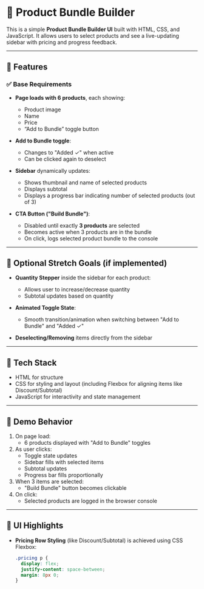 # 🧩 Product Bundle Builder

This is a simple **Product Bundle Builder UI** built with HTML, CSS, and JavaScript. It allows users to select products and see a live-updating sidebar with pricing and progress feedback.

---

## 🚀 Features

### ✅ Base Requirements

- **Page loads with 6 products**, each showing:
  - Product image
  - Name
  - Price
  - “Add to Bundle” toggle button

- **Add to Bundle toggle**:
  - Changes to "Added ✓" when active
  - Can be clicked again to deselect

- **Sidebar** dynamically updates:
  - Shows thumbnail and name of selected products
  - Displays subtotal
  - Displays a progress bar indicating number of selected products (out of 3)

- **CTA Button ("Build Bundle")**:
  - Disabled until exactly **3 products** are selected
  - Becomes active when 3 products are in the bundle
  - On click, logs selected product bundle to the console

---

## 🌟 Optional Stretch Goals (if implemented)

- **Quantity Stepper** inside the sidebar for each product:
  - Allows user to increase/decrease quantity
  - Subtotal updates based on quantity

- **Animated Toggle State**:
  - Smooth transition/animation when switching between "Add to Bundle" and "Added ✓"

- **Deselecting/Removing** items directly from the sidebar

---

## 🧱 Tech Stack

- HTML for structure
- CSS for styling and layout (including Flexbox for aligning items like Discount/Subtotal)
- JavaScript for interactivity and state management

---

## 🧪 Demo Behavior

1. On page load:
   - 6 products displayed with "Add to Bundle" toggles
2. As user clicks:
   - Toggle state updates
   - Sidebar fills with selected items
   - Subtotal updates
   - Progress bar fills proportionally
3. When 3 items are selected:
   - "Build Bundle" button becomes clickable
4. On click:
   - Selected products are logged in the browser console

---

## 📸 UI Highlights

- **Pricing Row Styling** (like Discount/Subtotal) is achieved using CSS Flexbox:
  ```css
  .pricing p {
    display: flex;
    justify-content: space-between;
    margin: 8px 0;
  }

